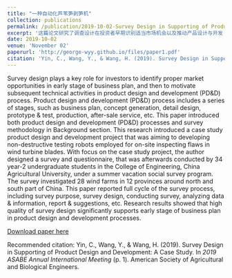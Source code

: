 ```yaml
---
title: "一种自动化芦苇笋剥笋机"
collection: publications
permalink: /publication/2019-10-02-Survey Design in Supporting of Product Design and Development-number-1
excerpt: '这篇论文研究了调查设计在投资者早期识别适当市场机会以及推动产品设计与开发（PD&D）过程中的重要作用。通过介绍产品设计与开发的流程和调查方法学，该研究以一个案例研究项目为例，旨在开发用于检测风力发电机叶片缺陷的非破坏性测试机器人。研究设计了一项调查问卷，并由中国农业大学工学院34名大二本科生在暑期社会调查项目中进行了调查，调查范围覆盖了中国南北部12个省份的28个风电场。研究结果表明，高质量的调查设计对产品设计与开发过程中的商业计划的早期阶段具有显著支持作用。'
date: 2019-10-02
venue: 'November 02'
paperurl: 'http://george-wyy.github.io/files/paper1.pdf'
citation: 'Yin, C., Wang, Y., & Wang, H. (2019). Survey Design in Supporting of Product Design and Development: A Case Study. In _2019 ASABE Annual International Meeting_ (p. 1). American Society of Agricultural and Biological Engineers.'
---
```

Survey design plays a key role for investors to identify proper market opportunities in early stage of business plan, and then to motivate subsequent technical activities in product design and development (PD&D) process. Product design and development (PD&D) process includes a series of stages, such as business plan, concept generation, detail design, prototype & test, production, after-sale service, etc. This paper introduced both product design and development (PD&D) processes and survey methodology in Background section. This research introduced a case study product design and development project that was aiming to developing non-destructive testing robots employed for on-site inspecting flaws in wind turbine blades. With focus on the case study project, the author designed a survey and questionnaire, that was afterwards conducted by 34 year-2 undergraduate students in the College of Engineering, China Agricultural University, under a summer vacation social survey program. The survey investigated 28 wind farms in 12 provinces around north and south part of China. This paper reported full cycle of the survey process, including survey purpose, survey design, conducting survey, analyzing data & information, report & suggestions, etc. Research results showed that high quality of survey design significantly supports early stage of business plan in product design and development processes.

[Download paper here](http://george-wyy.github.io/files/paper1.pdf)

Recommended citation: Yin, C., Wang, Y., & Wang, H. (2019). Survey Design in Supporting of Product Design and Development: A Case Study. In _2019 ASABE Annual International Meeting_ (p. 1). American Society of Agricultural and Biological Engineers.